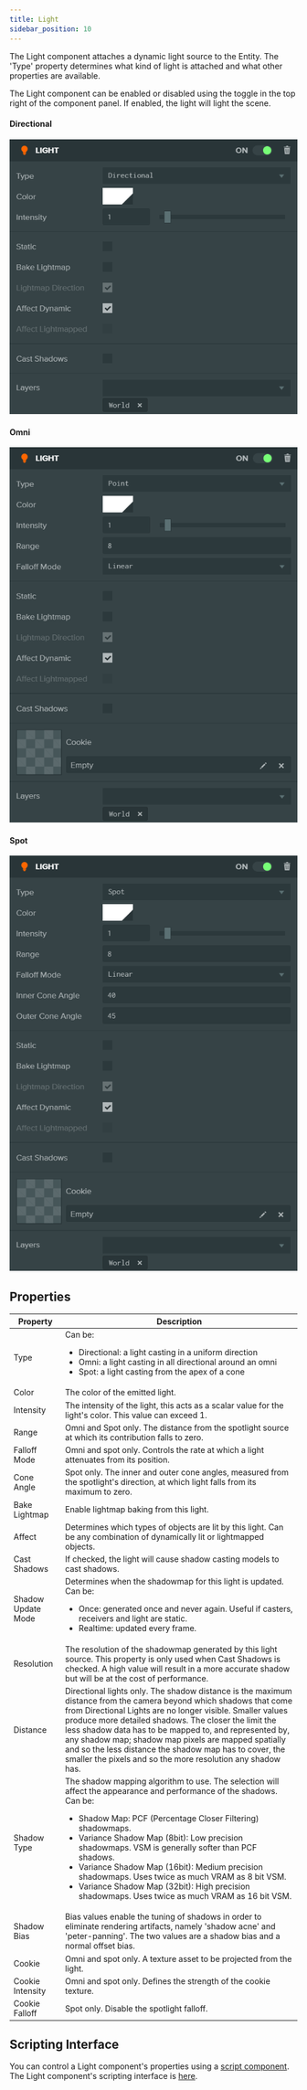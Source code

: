 ```yaml
---
title: Light
sidebar_position: 10
---
```


The Light component attaches a dynamic light source to the Entity. The 'Type' property determines what kind of light is attached and what other properties are available.

The Light component can be enabled or disabled using the toggle in the top right of the component panel. If enabled, the light will light the scene.

#### Directional

![Light component (Directional)][1]

#### Omni

![Light component (Omni)][2]

#### Spot

![Light component (Spot)][3]

## Properties

| Property           | Description |
|--------------------|-------------|
| Type               | Can be: <ul><li>Directional: a light casting in a uniform direction</li><li>Omni: a light casting in all directional around an omni</li><li>Spot: a light casting from the apex of a cone</li></ul> |
| Color              | The color of the emitted light. |
| Intensity          | The intensity of the light, this acts as a scalar value for the light's color. This value can exceed 1. |
| Range              | Omni and Spot only. The distance from the spotlight source at which its contribution falls to zero. |
| Falloff Mode       | Omni and spot only. Controls the rate at which a light attenuates from its position. |
| Cone Angle         | Spot only. The inner and outer cone angles, measured from the spotlight's direction, at which light falls from its maximum to zero. |
| Bake Lightmap      | Enable lightmap baking from this light. |
| Affect             | Determines which types of objects are lit by this light. Can be any combination of dynamically lit or lightmapped objects. |
| Cast Shadows       | If checked, the light will cause shadow casting models to cast shadows. |
| Shadow Update Mode | Determines when the shadowmap for this light is updated. Can be: <ul><li>Once: generated once and never again. Useful if casters, receivers and light are static.</li><li>Realtime: updated every frame.</li></ul> |
| Resolution         | The resolution of the shadowmap generated by this light source. This property is only used when Cast Shadows is checked. A high value will result in a more accurate shadow but will be at the cost of performance. |
| Distance           | Directional lights only. The shadow distance is the maximum distance from the camera beyond which shadows that come from Directional Lights are no longer visible. Smaller values produce more detailed shadows. The closer the limit the less shadow data has to be mapped to, and represented by, any shadow map; shadow map pixels are mapped spatially and so the less distance the shadow map has to cover, the smaller the pixels and so the more resolution any shadow has. |
| Shadow Type        | The shadow mapping algorithm to use. The selection will affect the appearance and performance of the shadows. Can be: <ul><li>Shadow Map: PCF (Percentage Closer Filtering) shadowmaps.</li><li>Variance Shadow Map (8bit): Low precision shadowmaps. VSM is generally softer than PCF shadows.</li><li>Variance Shadow Map (16bit): Medium precision shadowmaps. Uses twice as much VRAM as 8 bit VSM.</li><li>Variance Shadow Map (32bit): High precision shadowmaps. Uses twice as much VRAM as 16 bit VSM.</li></ul> |
| Shadow Bias        | Bias values enable the tuning of shadows in order to eliminate rendering artifacts, namely 'shadow acne' and 'peter-panning'. The two values are a shadow bias and a normal offset bias. |
| Cookie             | Omni and spot only. A texture asset to be projected from the light. |
| Cookie Intensity   | Omni and spot only. Defines the strength of the cookie texture. |
| Cookie Falloff     | Spot only. Disable the spotlight falloff. |

## Scripting Interface

You can control a Light component's properties using a [script component][4]. The Light component's scripting interface is [here][5].

[1]: /images/user-manual/scenes/components/component-light-directional.png
[2]: /images/user-manual/scenes/components/component-light-point.png
[3]: /images/user-manual/scenes/components/component-light-spot.png
[4]: /user-manual/scenes/components/script
[5]: /api/pc.LightComponent.html

